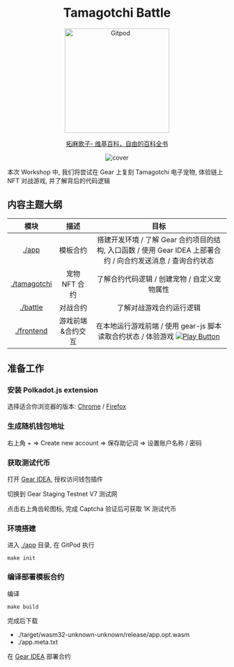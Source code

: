 <div align="center">

  # Tamagotchi Battle

  <a href="https://gitpod.io/#https://github.com/GearFans/tamagotchi-battle" target="_blank">
    <img src="https://gitpod.io/button/open-in-gitpod.svg" width="240" alt="Gitpod">
  </a>

  [拓麻歌子- 维基百科，自由的百科全书](https://zh.wikipedia.org/zh-hans/塔麻可吉)

  ![cover](https://i.imgur.com/mgY2VVW.jpg)

</div>

本次 Workshop 中, 我们将尝试在 Gear 上复刻 Tamagotchi 电子宠物, 体验链上 NFT 对战游戏, 并了解背后的代码逻辑

## 内容主题大纲

| 模块 | 描述 | 目标 |
| :---: | :---: | :---: |
| [./app](./app) | 模板合约 | 搭建开发环境 / 了解 Gear 合约项目的结构, 入口函数 / 使用 Gear IDEA 上部署合约 / 向合约发送消息 / 查询合约状态 |
| [./tamagotchi](./tamagotchi) | 宠物 NFT 合约 | 了解合约代码逻辑 / 创建宠物 / 自定义宠物属性 |
| [./battle](./battle) | 对战合约 | 了解对战游戏合约运行逻辑 |
| [./frontend](./frontend) | 游戏前端&合约交互 | 在本地运行游戏前端 / 使用 gear-js 脚本读取合约状态 / 体验游戏 [![Play Button](https://img.icons8.com/material-rounded/24/000000/play--v1.png)](https://tamagotchi-battle.vercel.app) |

## 准备工作

### 安装 Polkadot.js extension

选择适合你浏览器的版本: [Chrome](https://chrome.google.com/webstore/detail/polkadot%7Bjs%7D-extension/mopnmbcafieddcagagdcbnhejhlodfdd) / [Firefox](https://addons.mozilla.org/en-US/firefox/addon/polkadot-js-extension/)

### 生成随机钱包地址

右上角 + => Create new account => 保存助记词 => 设置账户名称 / 密码

### 获取测试代币

打开 [Gear IDEA](https://idea.gear-tech.io/), 授权访问钱包插件

切换到 Gear Staging Testnet V7 测试网

点击右上角齿轮图标, 完成 Captcha 验证后可获取 1K 测试代币

### 环境搭建

进入 [./app](./app) 目录, 在 GitPod 执行

```
make init
```

### 编译部署模板合约

编译

```
make build
```

完成后下载

- ./target/wasm32-unknown-unknown/release/app.opt.wasm
- ./app.meta.txt

在 [Gear IDEA](https://idea.gear-tech.io/) 部署合约
